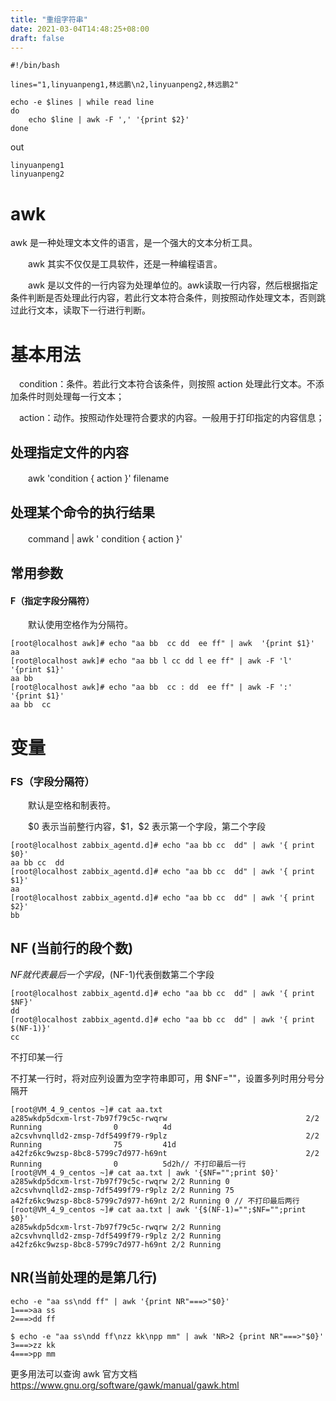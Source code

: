 ```yaml
---
title: "重组字符串"
date: 2021-03-04T14:48:25+08:00
draft: false
---
```




```shell
#!/bin/bash 
 
lines="1,linyuanpeng1,林远鹏\n2,linyuanpeng2,林远鹏2"
 
echo -e $lines | while read line
do
    echo $line | awk -F ',' '{print $2}'
done             
```

out 

```shell
linyuanpeng1
linyuanpeng2
```



# awk 

awk 是一种处理文本文件的语言，是一个强大的文本分析工具。

　　awk 其实不仅仅是工具软件，还是一种编程语言。

　　awk 是以文件的一行内容为处理单位的。awk读取一行内容，然后根据指定条件判断是否处理此行内容，若此行文本符合条件，则按照动作处理文本，否则跳过此行文本，读取下一行进行判断。



# 基本用法

　condition：条件。若此行文本符合该条件，则按照 action 处理此行文本。不添加条件时则处理每一行文本；

　action：动作。按照动作处理符合要求的内容。一般用于打印指定的内容信息；





## 处理指定文件的内容

　　awk  'condition { action }'  filename



##  处理某个命令的执行结果

　　command | awk ' condition { action }'



##  常用参数

####  F（指定字段分隔符）

　　默认使用空格作为分隔符。

```shell
[root@localhost awk]# echo "aa bb  cc dd  ee ff" | awk  '{print $1}'
aa
[root@localhost awk]# echo "aa bb l cc dd l ee ff" | awk -F 'l' '{print $1}'
aa bb 
[root@localhost awk]# echo "aa bb  cc : dd  ee ff" | awk -F ':' '{print $1}'
aa bb  cc 
```



# 变量

### FS（字段分隔符）　

　　默认是空格和制表符。

　　\$0 表示当前整行内容，\$1，\$2 表示第一个字段，第二个字段

```shell
[root@localhost zabbix_agentd.d]# echo "aa bb cc  dd" | awk '{ print $0}'
aa bb cc  dd
[root@localhost zabbix_agentd.d]# echo "aa bb cc  dd" | awk '{ print $1}'
aa
[root@localhost zabbix_agentd.d]# echo "aa bb cc  dd" | awk '{ print $2}'
bb
```



## NF (当前行的段个数)

$NF就代表最后一个字段，$(NF-1)代表倒数第二个字段

```shell
[root@localhost zabbix_agentd.d]# echo "aa bb cc  dd" | awk '{ print $NF}'
dd
[root@localhost zabbix_agentd.d]# echo "aa bb cc  dd" | awk '{ print $(NF-1)}'
cc
```

不打印某一行

不打某一行时，将对应列设置为空字符串即可，用 $NF=""，设置多列时用分号分隔开

```shell
[root@VM_4_9_centos ~]# cat aa.txt 
a285wkdp5dcxm-lrst-7b97f79c5c-rwqrw                               2/2     Running                0          4d
a2csvhvnqlld2-zmsp-7df5499f79-r9plz                               2/2     Running                75         41d
a42fz6kc9wzsp-8bc8-5799c7d977-h69nt                               2/2     Running                0          5d2h// 不打印最后一行
[root@VM_4_9_centos ~]# cat aa.txt | awk '{$NF="";print $0}'
a285wkdp5dcxm-lrst-7b97f79c5c-rwqrw 2/2 Running 0 
a2csvhvnqlld2-zmsp-7df5499f79-r9plz 2/2 Running 75 
a42fz6kc9wzsp-8bc8-5799c7d977-h69nt 2/2 Running 0 // 不打印最后两行
[root@VM_4_9_centos ~]# cat aa.txt | awk '{$(NF-1)="";$NF="";print $0}'
a285wkdp5dcxm-lrst-7b97f79c5c-rwqrw 2/2 Running  
a2csvhvnqlld2-zmsp-7df5499f79-r9plz 2/2 Running  
a42fz6kc9wzsp-8bc8-5799c7d977-h69nt 2/2 Running
```



## NR(当前处理的是第几行)

```shell
echo -e "aa ss\ndd ff" | awk '{print NR"===>"$0}'
1===>aa ss
2===>dd ff
```





```shell
$ echo -e "aa ss\ndd ff\nzz kk\npp mm" | awk 'NR>2 {print NR"===>"$0}'
3===>zz kk
4===>pp mm
```





更多用法可以查询 awk 官方文档 https://www.gnu.org/software/gawk/manual/gawk.html

